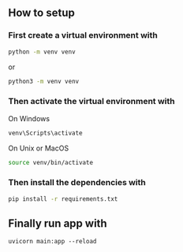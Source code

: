 ## How to setup

### First create a virtual environment with

```sh
python -m venv venv
```

or

```sh
python3 -m venv venv
```

### Then activate the virtual environment with

On Windows

```sh
venv\Scripts\activate
```

On Unix or MacOS

```sh
source venv/bin/activate
```

### Then install the dependencies with

```sh
pip install -r requirements.txt
```

## Finally run app with

```
uvicorn main:app --reload
```
